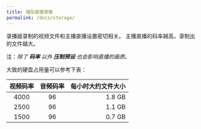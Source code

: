 ```yaml
---
title: 储存直播录像
permalink: /docs/storage/
---
```


录播姬录制的视频文件和主播直播设置密切相关。
主播直播的码率越高，录制出的文件越大。

注：_除了 __码率__ 以外 __压制预设__ 也会影响直播的画质。_

大致的硬盘占用量可以参考下表：

视频码率 | 音频码率 | 每小时大约文件大小
:---:|:---:|---:
4000 | 96 | 1.8 GB
2500 | 96 | 1.1 GB
1500 | 96 | 0.7 GB
